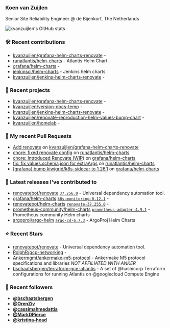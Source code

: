 ### Koen van Zuijlen

Senior Site Reliability Engineer @ de Bijenkorf, The Netherlands

![kvanzuijlen's GitHub stats](https://github-readme-stats.vercel.app/api?username=kvanzuijlen&show=reviews,discussions_started,discussions_answered,prs_merged,prs_merged_percentage&show_icons=true&theme=dark&cache_seconds=86400)

### 🛠️ Recent contributions

- [kvanzuijlen/grafana-helm-charts-renovate](https://github.com/kvanzuijlen/grafana-helm-charts-renovate) - 
- [runatlantis/helm-charts](https://github.com/runatlantis/helm-charts) - Atlantis Helm Chart
- [grafana/helm-charts](https://github.com/grafana/helm-charts) - 
- [jenkinsci/helm-charts](https://github.com/jenkinsci/helm-charts) - Jenkins helm charts
- [kvanzuijlen/jenkins-helm-charts-renovate](https://github.com/kvanzuijlen/jenkins-helm-charts-renovate) - 

### 🌱 Recent projects

- [kvanzuijlen/grafana-helm-charts-renovate](https://github.com/kvanzuijlen/grafana-helm-charts-renovate) - 
- [kvanzuijlen/version-docs-temp](https://github.com/kvanzuijlen/version-docs-temp) - 
- [kvanzuijlen/jenkins-helm-charts-renovate](https://github.com/kvanzuijlen/jenkins-helm-charts-renovate) - 
- [kvanzuijlen/renovate-reproduction-helm-values-bump-chart](https://github.com/kvanzuijlen/renovate-reproduction-helm-values-bump-chart) - 
- [kvanzuijlen/homelab](https://github.com/kvanzuijlen/homelab) - 

### 🚧 My recent Pull Requests

- [Add renovate](https://github.com/kvanzuijlen/grafana-helm-charts-renovate/pull/1) on [kvanzuijlen/grafana-helm-charts-renovate](https://github.com/kvanzuijlen/grafana-helm-charts-renovate)
- [chore: fixed renovate config](https://github.com/runatlantis/helm-charts/pull/367) on [runatlantis/helm-charts](https://github.com/runatlantis/helm-charts)
- [chore: Introduced Renovate (WIP)](https://github.com/grafana/helm-charts/pull/3015) on [grafana/helm-charts](https://github.com/grafana/helm-charts)
- [fix: fix values.schema.json for extraArgs](https://github.com/runatlantis/helm-charts/pull/366) on [runatlantis/helm-charts](https://github.com/runatlantis/helm-charts)
- [[grafana] bump kiwigrid/k8s-sidecar to 1.26.1](https://github.com/grafana/helm-charts/pull/3011) on [grafana/helm-charts](https://github.com/grafana/helm-charts)

### 🚀 Latest releases I've contributed to

- [renovatebot/renovate](https://github.com/renovatebot/renovate) [`37.256.0`](https://github.com/renovatebot/renovate/releases/tag/37.256.0) - Universal dependency automation tool.
- [grafana/helm-charts](https://github.com/grafana/helm-charts) [`k8s-monitoring-0.12.1`](https://github.com/grafana/helm-charts/releases/tag/k8s-monitoring-0.12.1) - 
- [renovatebot/helm-charts](https://github.com/renovatebot/helm-charts) [`renovate-37.255.0`](https://github.com/renovatebot/helm-charts/releases/tag/renovate-37.255.0) - 
- [prometheus-community/helm-charts](https://github.com/prometheus-community/helm-charts) [`prometheus-adapter-4.9.1`](https://github.com/prometheus-community/helm-charts/releases/tag/prometheus-adapter-4.9.1) - Prometheus community Helm charts
- [argoproj/argo-helm](https://github.com/argoproj/argo-helm) [`argo-cd-6.7.3`](https://github.com/argoproj/argo-helm/releases/tag/argo-cd-6.7.3) - ArgoProj Helm Charts

### ⭐ Recent Stars

- [renovatebot/renovate](https://github.com/renovatebot/renovate) - Universal dependency automation tool.
- [RolphR/gcp-networking](https://github.com/RolphR/gcp-networking) - 
- [Ankermgmt/ankermake-m5-protocol](https://github.com/Ankermgmt/ankermake-m5-protocol) - Ankermake M5 protocol specifications and libraries *NOT AFFILIATED WITH ANKER*
- [bschaatsbergen/terraform-gce-atlantis](https://github.com/bschaatsbergen/terraform-gce-atlantis) - A set of @hashicorp Terraform configurations for running Atlantis on @googlecloud Compute Engine

### 👀 Recent followers

- [**@bschaatsbergen**](https://github.com/bschaatsbergen)
- [**@OrenZiv**](https://github.com/OrenZiv)
- [**@cassimahmedattia**](https://github.com/cassimahmedattia)
- [**@MarkDPierce**](https://github.com/MarkDPierce)
- [**@kristina-head**](https://github.com/kristina-head)
